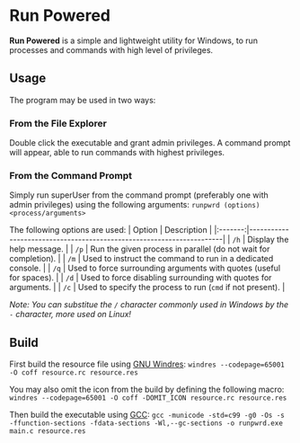 # Run Powered
**Run Powered** is a simple and lightweight utility for Windows, to run processes and commands with high level of privileges.

## Usage
The program may be used in two ways:

### From the File Explorer
Double click the executable and grant admin privileges. A command prompt will appear, able to run commands with highest privileges.

### From the Command Prompt
Simply run superUser from the command prompt (preferably one with admin privileges) using the following arguments:
```runpwrd (options) <process/arguments>```

The following options are used:
|  Option |  Description                                                         |
|:-------:|----------------------------------------------------------------------|
| `/h`    | Display the help message.                                            |
| `/p`    | Run the given process in parallel (do not wait for completion).      |
| `/m`    | Used to instruct the command to run in a dedicated console.          |
| `/q`    | Used to force surrounding arguments with quotes (useful for spaces). |
| `/d`    | Used to force disabling surrounding with quotes for arguments.       |
| `/c`    | Used to specify the process to run (`cmd` if not present).           |

*Note: You can substitue the `/` character commonly used in Windows by the `-` character, more used on Linux!*

## Build

First build the resource file using [GNU Windres](https://www.gnu.org/software/binutils/):
```windres --codepage=65001 -O coff resource.rc resource.res```

You may also omit the icon from the build by defining the following macro:
```windres --codepage=65001 -O coff -DOMIT_ICON resource.rc resource.res```

Then build the executable using [GCC](https://gcc.gnu.org/):
```gcc -municode -std=c99 -g0 -Os -s -ffunction-sections -fdata-sections -Wl,--gc-sections -o runpwrd.exe main.c resource.res```
